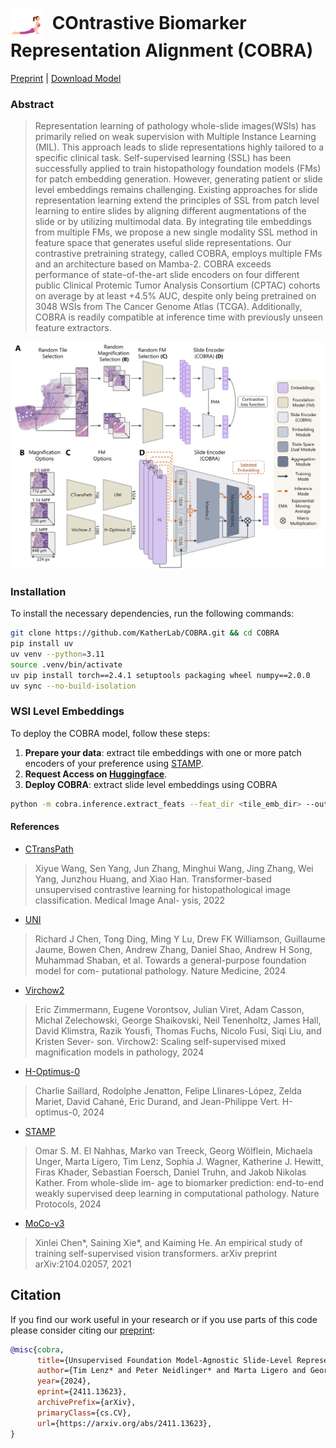 <h1>
    <img src="assets/cobra.png" alt="failed loading the image" width="50" style="vertical-align: middle; margin-right: 10px;">
    COntrastive Biomarker Representation Alignment (COBRA)
</h1>

[Preprint](https://arxiv.org/abs/2411.13623) | [Download Model](https://huggingface.co/KatherLab/COBRA) 

### Abstract

>Representation learning of pathology whole-slide images(WSIs) has primarily relied on weak supervision with Multiple Instance Learning (MIL). This approach leads to slide representations highly tailored to a specific clinical task. Self-supervised learning (SSL) has been successfully applied to train histopathology foundation models (FMs) for patch embedding generation. However, generating patient or slide level embeddings remains challenging. Existing approaches for slide representation learning extend the principles of SSL from patch level learning to entire slides by aligning different augmentations of the slide or by utilizing multimodal data. By integrating tile embeddings from multiple FMs, we propose a new single modality SSL method in feature space that generates useful slide representations. Our contrastive pretraining strategy, called COBRA, employs multiple FMs and an architecture based on Mamba-2. COBRA exceeds performance of state-of-the-art slide encoders on four different public Clinical Protemic Tumor Analysis Consortium (CPTAC) cohorts on average by at least +4.5% AUC, despite only being pretrained on 3048 WSIs from The Cancer Genome Atlas (TCGA). Additionally, COBRA is readily compatible at inference time with previously unseen feature extractors.

<p align="center">
    <img src="assets/fig1.png" alt="failed loading the image" width="1100"/>
</p>

### Installation

To install the necessary dependencies, run the following commands:

```bash
git clone https://github.com/KatherLab/COBRA.git && cd COBRA
pip install uv
uv venv --python=3.11
source .venv/bin/activate
uv pip install torch==2.4.1 setuptools packaging wheel numpy==2.0.0
uv sync --no-build-isolation
```

### WSI Level Embeddings

To deploy the COBRA model, follow these steps:

1. **Prepare your data**: extract tile embeddings with one or more patch encoders of your preference using [STAMP](https://github.com/KatherLab/STAMP).
2. **Request Access on [Huggingface](https://huggingface.co/KatherLab/COBRA)**.
3. **Deploy COBRA**: extract slide level embeddings using COBRA
```bash 
python -m cobra.inference.extract_feats --feat_dir <tile_emb_dir> --output_dir <slide_emb_dir> 
```

#### References
- [CTransPath](https://github.com/Xiyue-Wang/TransPath)
>Xiyue Wang, Sen Yang, Jun Zhang, Minghui Wang,
>Jing Zhang, Wei Yang, Junzhou Huang, and Xiao Han.
>Transformer-based unsupervised contrastive learning for
>histopathological image classification. Medical Image Anal-
>ysis, 2022
- [UNI](https://github.com/mahmoodlab/uni)
>Richard J Chen, Tong Ding, Ming Y Lu, Drew FK
>Williamson, Guillaume Jaume, Bowen Chen, Andrew
>Zhang, Daniel Shao, Andrew H Song, Muhammad Shaban,
>et al. Towards a general-purpose foundation model for com-
>putational pathology. Nature Medicine, 2024
- [Virchow2](https://huggingface.co/paige-ai/Virchow2)
>Eric Zimmermann, Eugene Vorontsov, Julian Viret, Adam
>Casson, Michal Zelechowski, George Shaikovski, Neil
>Tenenholtz, James Hall, David Klimstra, Razik Yousfi,
>Thomas Fuchs, Nicolo Fusi, Siqi Liu, and Kristen Sever-
>son. Virchow2: Scaling self-supervised mixed magnification
>models in pathology, 2024
- [H-Optimus-0](https://github.com/bioptimus/releases/tree/main/models/h-optimus/v0)
>Charlie Saillard, Rodolphe Jenatton, Felipe Llinares-López,
>Zelda Mariet, David Cahané, Eric Durand, and Jean-Philippe
>Vert. H-optimus-0, 2024
- [STAMP](https://github.com/KatherLab/STAMP)
>Omar S. M. El Nahhas, Marko van Treeck, Georg Wölflein,
>Michaela Unger, Marta Ligero, Tim Lenz, Sophia J. Wagner,
>Katherine J. Hewitt, Firas Khader, Sebastian Foersch, Daniel
>Truhn, and Jakob Nikolas Kather. From whole-slide im-
>age to biomarker prediction: end-to-end weakly supervised
>deep learning in computational pathology. Nature Protocols,
>2024
- [MoCo-v3](https://github.com/facebookresearch/moco-v3)
>Xinlei Chen*, Saining Xie*, and Kaiming He. An empirical
>study of training self-supervised vision transformers. arXiv
>preprint arXiv:2104.02057, 2021

## Citation

If you find our work useful in your research or if you use parts of this code please consider citing our [preprint](https://arxiv.org/abs/2411.13623):

```bibtex
@misc{cobra,
      title={Unsupervised Foundation Model-Agnostic Slide-Level Representation Learning}, 
      author={Tim Lenz* and Peter Neidlinger* and Marta Ligero and Georg Wölflein and Marko van Treeck and Jakob Nikolas Kather},
      year={2024},
      eprint={2411.13623},
      archivePrefix={arXiv},
      primaryClass={cs.CV},
      url={https://arxiv.org/abs/2411.13623}, 
}
```
